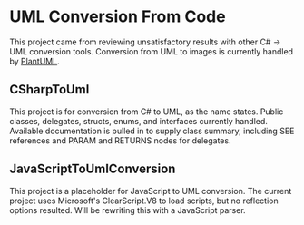 # UML Conversion From Code

This project came from reviewing unsatisfactory results with other C# -> UML conversion tools. Conversion from UML to images is currently handled by [PlantUML](https://plantuml.com/).

## CSharpToUml

This project is for conversion from C# to UML, as the name states. Public classes, delegates, structs, enums, and interfaces currently handled. Available documentation is pulled in to supply class summary, including SEE references and PARAM and RETURNS nodes for delegates.

## JavaScriptToUmlConversion

This project is a placeholder for JavaScript to UML conversion. The current project uses Microsoft's ClearScript.V8 to load scripts, but no reflection options resulted. Will be rewriting this with a JavaScript parser.
